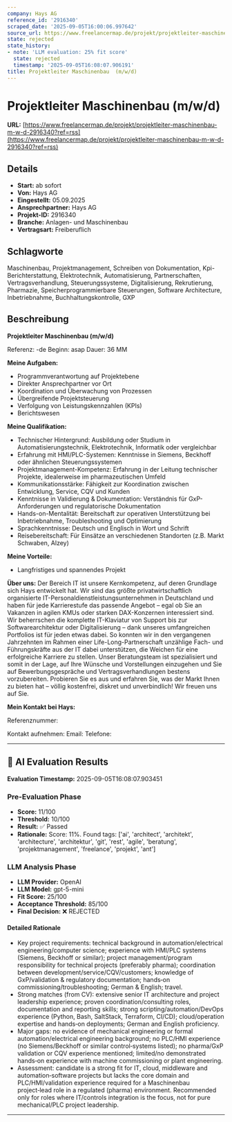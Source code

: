 ```yaml
---
company: Hays AG
reference_id: '2916340'
scraped_date: '2025-09-05T16:00:06.997642'
source_url: https://www.freelancermap.de/projekt/projektleiter-maschinenbau-m-w-d-2916340?ref=rss
state: rejected
state_history:
- note: 'LLM evaluation: 25% fit score'
  state: rejected
  timestamp: '2025-09-05T16:08:07.906191'
title: Projektleiter Maschinenbau  (m/w/d)
---
```



# Projektleiter Maschinenbau  (m/w/d)
**URL:** [https://www.freelancermap.de/projekt/projektleiter-maschinenbau-m-w-d-2916340?ref=rss](https://www.freelancermap.de/projekt/projektleiter-maschinenbau-m-w-d-2916340?ref=rss)
## Details
- **Start:** ab sofort
- **Von:** Hays AG
- **Eingestellt:** 05.09.2025
- **Ansprechpartner:** Hays AG
- **Projekt-ID:** 2916340
- **Branche:** Anlagen- und Maschinenbau
- **Vertragsart:** Freiberuflich

## Schlagworte
Maschinenbau, Projektmanagement, Schreiben von Dokumentation, Kpi-Berichterstattung, Elektrotechnik, Automatisierung, Partnerschaften, Vertragsverhandlung, Steuerungssysteme, Digitalisierung, Rekrutierung, Pharmazie, Speicherprogrammierbare Steuerungen, Software Architecture, Inbetriebnahme, Buchhaltungskontrolle, GXP

## Beschreibung
**Projektleiter Maschinenbau (m/w/d)**

Referenz: -de
Beginn: asap
Dauer: 36 MM

**Meine Aufgaben:**

- Programmverantwortung auf Projektebene
- Direkter Ansprechpartner vor Ort
- Koordination und Überwachung von Prozessen
- Übergreifende Projektsteuerung
- Verfolgung von Leistungskennzahlen (KPIs)
- Berichtswesen

**Meine Qualifikation:**

- Technischer Hintergrund: Ausbildung oder Studium in Automatisierungstechnik, Elektrotechnik, Informatik oder vergleichbar
- Erfahrung mit HMI/PLC-Systemen: Kenntnisse in Siemens, Beckhoff oder ähnlichen Steuerungssystemen
- Projektmanagement-Kompetenz: Erfahrung in der Leitung technischer Projekte, idealerweise im pharmazeutischen Umfeld
- Kommunikationsstärke: Fähigkeit zur Koordination zwischen Entwicklung, Service, CQV und Kunden
- Kenntnisse in Validierung & Dokumentation: Verständnis für GxP-Anforderungen und regulatorische Dokumentation
- Hands-on-Mentalität: Bereitschaft zur operativen Unterstützung bei Inbetriebnahme, Troubleshooting und Optimierung
- Sprachkenntnisse: Deutsch und Englisch in Wort und Schrift
- Reisebereitschaft: Für Einsätze an verschiedenen Standorten (z.B. Markt Schwaben, Alzey)

**Meine Vorteile:**

- Langfristiges und spannendes Projekt

**Über uns:**
Der Bereich IT ist unsere Kernkompetenz, auf deren Grundlage sich Hays entwickelt hat. Wir sind das größte privatwirtschaftlich organisierte IT-Personaldienstleistungsunternehmen in Deutschland und haben für jede Karrierestufe das passende Angebot – egal ob Sie an Vakanzen in agilen KMUs oder starken DAX-Konzernen interessiert sind. Wir beherrschen die komplette IT-Klaviatur von Support bis zur Softwarearchitektur oder Digitalisierung – dank unseres umfangreichen Portfolios ist für jeden etwas dabei. So konnten wir in den vergangenen Jahrzehnten im Rahmen einer Life-Long-Partnerschaft unzählige Fach- und Führungskräfte aus der IT dabei unterstützen, die Weichen für eine erfolgreiche Karriere zu stellen. Unser Beratungsteam ist spezialisiert und somit in der Lage, auf Ihre Wünsche und Vorstellungen einzugehen und Sie auf Bewerbungsgespräche und Vertragsverhandlungen bestens vorzubereiten. Probieren Sie es aus und erfahren Sie, was der Markt Ihnen zu bieten hat – völlig kostenfrei, diskret und unverbindlich! Wir freuen uns auf Sie.

**Mein Kontakt bei Hays:**

Referenznummer:

Kontakt aufnehmen:
Email:
Telefone:

---

## 🤖 AI Evaluation Results

**Evaluation Timestamp:** 2025-09-05T16:08:07.903451

### Pre-Evaluation Phase
- **Score:** 11/100
- **Threshold:** 10/100
- **Result:** ✅ Passed
- **Rationale:** Score: 11%. Found tags: ['ai', 'architect', 'architekt', 'architecture', 'architektur', 'git', 'rest', 'agile', 'beratung', 'projektmanagement', 'freelance', 'projekt', 'ant']

### LLM Analysis Phase
- **LLM Provider:** OpenAI
- **LLM Model:** gpt-5-mini
- **Fit Score:** 25/100
- **Acceptance Threshold:** 85/100
- **Final Decision:** ❌ REJECTED

#### Detailed Rationale
- Key project requirements: technical background in automation/electrical engineering/computer science; experience with HMI/PLC systems (Siemens, Beckhoff or similar); project management/program responsibility for technical projects (preferably pharma); coordination between development/service/CQV/customers; knowledge of GxP/validation & regulatory documentation; hands‑on commissioning/troubleshooting; German & English; travel.
- Strong matches (from CV): extensive senior IT architecture and project leadership experience; proven coordination/consulting roles, documentation and reporting skills; strong scripting/automation/DevOps experience (Python, Bash, SaltStack, Terraform, CI/CD); cloud/operation expertise and hands‑on deployments; German and English proficiency.
- Major gaps: no evidence of mechanical engineering or formal automation/electrical engineering background; no PLC/HMI experience (no Siemens/Beckhoff or similar control‑systems listed); no pharma/GxP validation or CQV experience mentioned; limited/no demonstrated hands‑on experience with machine commissioning or plant engineering.
- Assessment: candidate is a strong fit for IT, cloud, middleware and automation‑software projects but lacks the core domain and PLC/HMI/validation experience required for a Maschinenbau project‑lead role in a regulated (pharma) environment. Recommended only for roles where IT/controls integration is the focus, not for pure mechanical/PLC project leadership.

---

